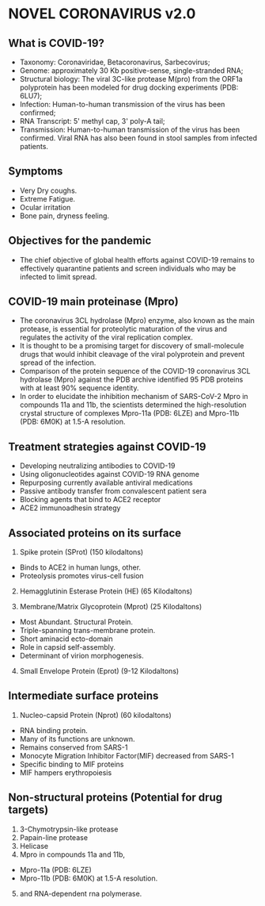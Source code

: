 # NOVEL CORONAVIRUS v2.0



## What is COVID-19?


* Taxonomy: Coronaviridae, Betacoronavirus, Sarbecovirus;
* Genome: approximately 30 Kb positive-sense, single-stranded RNA;
* Structural biology: The viral 3C-like protease M(pro) from the ORF1a polyprotein has been modeled for drug docking experiments (PDB: 6LU7);
* Infection: Human-to-human transmission of the virus has been confirmed;
* RNA Transcript: 5' methyl cap, 3' poly-A tail;
* Transmission: Human-to-human transmission of the virus has been confirmed. Viral RNA has also been found in stool samples from infected patients.


## Symptoms

* Very Dry coughs.
* Extreme Fatigue.
* Ocular irritation
* Bone pain, dryness feeling.


## Objectives for the pandemic


* The chief objective of global health efforts against COVID-19 remains to effectively quarantine patients and screen individuals who may be infected to limit spread.



## COVID-19 main proteinase (Mpro)


* The coronavirus 3CL hydrolase (Mpro) enzyme, also known as the main protease, is essential for proteolytic maturation of the virus and regulates the activity of the viral replication complex.
* It is thought to be a promising target for discovery of small-molecule drugs that would inhibit cleavage of the viral polyprotein and prevent spread of the infection.
* Comparison of the protein sequence of the COVID-19 coronavirus 3CL hydrolase (Mpro) against the PDB archive identified 95 PDB proteins with at least 90% sequence identity.
* In order to elucidate the inhibition mechanism of SARS-CoV-2 Mpro in compounds 11a and 11b, the scientists determined the high-resolution crystal structure of complexes Mpro-11a (PDB: 6LZE) and Mpro-11b (PDB: 6M0K) at 1.5-A resolution.


## Treatment strategies against COVID-19


* Developing neutralizing antibodies to COVID-19
* Using oligonucleotides against COVID-19 RNA genome
* Repurposing currently available antiviral medications
* Passive antibody transfer from convalescent patient sera
* Blocking agents that bind to ACE2 receptor
* ACE2 immunoadhesin strategy


## Associated proteins on its surface


1. Spike protein (SProt) (150 kilodaltons)
 - Binds to ACE2 in human lungs, other.
 - Proteolysis promotes virus-cell fusion

2. Hemagglutinin Esterase Protein (HE) (65 Kilodaltons)

3. Membrane/Matrix Glycoprotein (Mprot) (25 Kilodaltons)
 - Most Abundant. Structural Protein.
 - Triple-spanning trans-membrane protein.
 - Short aminacid ecto-domain
 - Role in capsid self-assembly.
 - Determinant of virion morphogenesis.

4. Small Envelope Protein (Eprot) (9-12 Kilodaltons)

## Intermediate surface proteins


1. Nucleo-capsid Protein (Nprot) (60 kilodaltons)
  - RNA binding protein.
  - Many of its functions are unknown.
  - Remains conserved from SARS-1
  - Monocyte Migration Inhibitor Factor(MIF) decreased from SARS-1
  - Specific binding to MIF proteins
  - MIF hampers erythropoiesis  


## Non-structural proteins (Potential for drug targets)

1. 3-Chymotrypsin-like protease
2. Papain-line protease
3. Helicase
4. Mpro in compounds 11a and 11b,
 - Mpro-11a (PDB: 6LZE)
 - Mpro-11b (PDB: 6M0K) at 1.5-A resolution.
5. and RNA-dependent rna polymerase.
